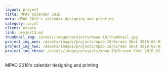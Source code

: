 ```yaml
---
layout: project
title: MPAO Calender 2018
meta: MPAO 2018's calendar designing and printing
category: print
client: envato
link: project1.md
thumbnail_img: /assets/images/projects/mpao-18/thumbnail.jpg
project_img_one: /assets/images/projects/mpao-18/Screen Shot 2018-02-07 at 19.40.52.jpg
project_img_two: /assets/images/projects/mpao-18/Screen Shot 2018-02-07 at 19.41.00.jpg
project_img_three: /assets/images/projects/mpao-18/Screen Shot 2018-02-07 at 19.41.08.jpg
---
```


MPAO 2018's calendar designing and printing
